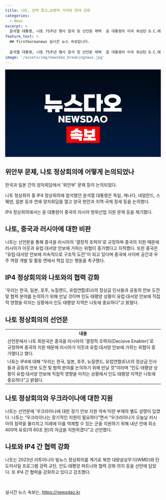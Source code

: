 ```yaml
---
title: 나토, 강력 경고…보편적 가치와 연대 강화
categories:
  - News
excerpt: >
  윤석열 대통령, 나토 75주년 행사 참석 및 선언문 채택  윤 대통령이 미국 워싱턴 D.C.에서 나토 75주년 행사에 참석하며 IP4 정상 자격으로 초청됐다. 정상회의 및 리셉션에서 국제 리더들과의 만남을 통해 협력 강화를 모색했으며, 나토 선언문은 러시아와의 군사협력 비판 등 중요한 내용을 담고 있다. 이를 통해 윤 대통령의 국제사회 연대와 안보 질서 강화에 대한 의지를 확인할 수 있었다.
feature_text: >
  ## firstkoreanews 실시간 뉴스 속보입니다.

  윤석열 대통령, 나토 75주년 행사 참석 및 선언문 채택  윤 대통령이 미국 워싱턴 D.C.에서 나토 75주년 행사에 참석하며 IP4 정상 자격으로 초청됐다. 정상회의 및 리셉션에서 국제 리더들과의 만남을 통해 협력 강화를 모색했으며, 나토 선언문은 러시아와의 군사협력 비판 등 중요한 내용을 담고 있다. 이를 통해 윤 대통령의 국제사회 연대와 안보 질서 강화에 대한 의지를 확인할 수 있었다.
image: '/assets/img/newsdao_breakingnews.jpg'
---
```


<p><img src="/assets/img/newsdao_breakingnews.jpg" alt="firstkoreanews 속보" /></p>

<h2 data-ke-size="size26">위안부 문제, 나토 정상회의에 어떻게 논의되었나</h2>

<p data-ke-size="size16">한국과 일본 간의 양자회담에서 '위안부' 문제 등이 논의되었다.</p>

<p data-ke-size="size16">나토 정상회의 중 IP4 정상회의에 참석했던 윤석열 대통령은 독일, 캐나다, 네덜란드, 스웨덴, 일본 등과 연쇄 양자회담을 열고 양국 현안과 지역·국제 정세 등을 논의했다.</p>

<p data-ke-size="size16">IP4 정상회의에서는 윤 대통령이 중국의 러시아 방위산업 지원 문제 등을 제기했다.</p>

<h2 data-ke-size="size26">나토, 중국과 러시아에 대한 비판</h2>

<p data-ke-size="size16">나토는 선언문을 통해 중국을 러시아의 '결정적 조력자'로 규정하며 중국의 지원 때문에 러시아가 이웃과 유럽·대서양 안보에 가하는 위협이 증가했다고 지적했다. 또한 중국은 "유럽·대서양 안보에 지속적으로 구조적 도전"이 되고 있다며 중국에 사이버 공간과 우주 역량 개발 및 활동 면에서 책임 있는 행동을 촉구했다.</p>

<h2 data-ke-size="size26">IP4 정상회의와 나토와의 협력 강화</h2>

<p data-ke-size="size16">'우리는 한국, 일본, 호주, 뉴질랜드, 유럽연합(EU)의 정상급 인사들과 공동의 안보 도전 및 협력 분야를 논의하기 위해 만날 것이며 인도·태평양 상황이 유럽·대서양 안보에 직접적 영향을 미치는 상황에서 인도·태평양 지역은 나토에 중요하다"고 밝혔다.</p>

<h2 data-ke-size="size26">나토 정상회의의 선언문</h2>

<table>
   <tr>
      <td style="text-align: center; height: 17px;"><b>내용</b></td>
   </tr>
   <tr>
      <td>선언문에서 나토 회원국은 중국을 러시아의 '결정적 조력자(Decisive Enabler)'로 규정하며 중국의 지원 때문에 러시아가 이웃과 유럽·대서양 안보에 가하는 위협이 증가했다고 했다.</td>
   </tr>
   <tr>
      <td>나토는 IP4에 대해 “우리는 한국, 일본, 호주, 뉴질랜드, 유럽연합(EU)의 정상급 인사들과 공동의 안보 도전 및 협력 분야를 논의하기 위해 만날 것”이라며 “인도·태평양 상황이 유럽·대서양 안보에 직접적 영향을 미치는 상황에서 인도·태평양 지역은 나토에 중요하다”고 밝혔다.</td>
   </tr>
</table>

<h2 data-ke-size="size26">나토 정상회의와 우크라이나에 대한 지원</h2>

<p data-ke-size="size16">나토는 선언문에 '우크라이나에 대한 장기 안보 지원 약속’이란 부제의 별도 성명이 담겼다. 나토는 “우크라이나는 장기적인 지원이 필요하다”면서 “우크라이나가 오늘날 러시아의 침략을 물리치고 미래에 이를 억제할 수 있는 군을 지원하기 위해 내년 안에 최소 400억 유로(약 60조 원)의 자금을 지원하겠다”고 선언했다.</p>

<h2 data-ke-size="size26">나토와 IP4 간 협력 강화</h2>

<p data-ke-size="size16">나토는 2023년 리투아니아 빌뉴스 정상회의를 계기로 북한 대량살상무기(WMD)와 탄도미사일 프로그램 강력 규탄, 인도·태평양 파트너와 협력 강화 의지 등을 선언에 담았다. 또 IP4 간 협력을 강화하고 있다고 강조했다.</p>

<p data-ke-size="size16">&nbsp;</p>
실시간 뉴스 속보는, <a href="https://newsdao.kr" rel="dofollow">https://newsdao.kr</a>


